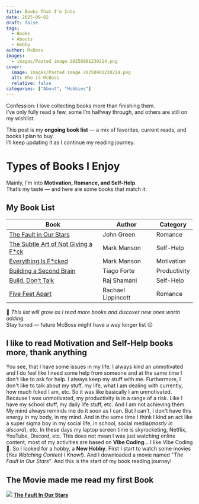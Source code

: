 ```yaml
---
title: Books That I’m Into
date: 2025-09-02
draft: false
tags:
  - Books
  - Abouts
  - Hobby
author: McBoss
images:
  - images/Pasted image 20250901230214.png
cover:
  image: images/Pasted image 20250901230214.png
  alt: Who is McBoss
  relative: false
categories: ["About", "Hobbies"]
---
```


Confession: I love collecting books more than finishing them.  
I’ve only fully read a few, some I’m halfway through, and others are still on my wishlist.  

This post is my **ongoing book list** — a mix of favorites, current reads, and books I plan to buy.  
I’ll keep updating it as I continue my reading journey.  

# Types of Books I Enjoy
Mainly, I’m into **Motivation, Romance, and Self-Help**.  
That’s my taste — and here are some books that match it:

## My Book List

| Book                                                                                                                                                        | Author             | Category     |
| ----------------------------------------------------------------------------------------------------------------------------------------------------------- | ------------------ | ------------ |
| [The Fault in Our Stars](https://jumpbooks.lk/product/the-fault-in-our-stars/)                                                                              | John Green         | Romance      |
| [The Subtle Art of Not Giving a F*ck](https://jumpbooks.lk/product/the-subtle-art-of-not-giving-a-fuck/)                                                    | Mark Manson        | Self-Help    |
| [Everything Is F*cked](https://jumpbooks.lk/product/everything-is-fcked/)                                                                                   | Mark Manson        | Motivation   |
| [Building a Second Brain](https://jumpbooks.lk/product/building-a-second-brain-a-proven-method-to-organise-your-digital-life-and-unlock-yourcreative-pote/) | Tiago Forte        | Productivity |
| [Build, Don’t Talk](https://jumpbooks.lk/product/build-dont-talk-things-you-wish-you-w/)                                                                    | Raj Shamani        | Self-Help    |
| [Five Feet Apart](https://jumpbooks.lk/product/five-feet-apart/)                                                                                            | Rachael Lippincott | Romance      |

📌 *This list will grow as I read more books and discover new ones worth adding.*  
Stay tuned — future McBoss might have a way longer list 😉

## I like to read Motivation and Self-Help books more, thank anything
You see, that I have some issues in my life. I always kind an unmotivated and I do feel like I need some help from someone and at the same time I don't like to ask for help. I always keep my stuff with me. Furthermore, I don't like to talk about my stuff, my life, what I am dealing with currently, how much fcked I am, etc. So it was like basically I am unmotivated. Because I was unmotivated, my productivity is in a range of a risk. Like I have my school stuff, my daily life stuff, etc. And I am not achieving them. My mind always reminds me do it soon as I can. But I can't, I don't have this energy in my body, in my mind. And in the same time I think I kind an act like a super sigma boy in my social life, in school, social media(*mostly in discord*), etc. In these days my laptop screen time is skyrocketing, Netflix, YouTube, Discord, etc. This does not mean I was just watching online content, most of my activities are based on **Vibe Coding**... I like Vibe Coding 🥲. So I looked for a hobby, a **New Hobby**. First I start to watch some movies (_Yes Watching Content I Know!_). And I downloaded a movie named "*The Fault In Our Stars*". And this is the start of my book reading journey! 

## The Movie made me read my first Book


![](/images/Pasted%20image%2020250901235216.png)
[**The Fault In Our Stars**](https://www.imdb.com/title/tt2582846/) 